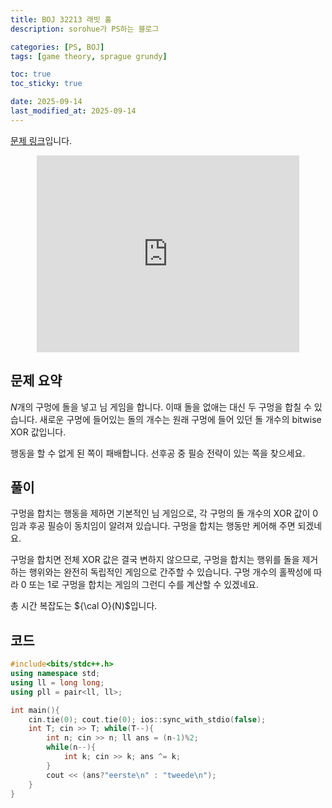 ```yaml
---
title: BOJ 32213 래빗 홀
description: sorohue가 PS하는 블로그

categories: [PS, BOJ]
tags: [game theory, sprague grundy]

toc: true
toc_sticky: true

date: 2025-09-14
last_modified_at: 2025-09-14
---
```


[문제 링크](https://boj.kr/32213)입니다.

<p align="center">
    <iframe width="420" height="315" src="https://youtube.com/embed/MTXs3LIAE24" frameborder="0" allowfullscreen></iframe>
</p>

## 문제 요약

$N$개의 구멍에 돌을 넣고 님 게임을 합니다. 이때 돌을 없애는 대신 두 구멍을 합칠 수 있습니다. 새로운 구멍에 들어있는 돌의 개수는 원래 구멍에 들어 있던 돌 개수의 bitwise XOR 값입니다.

행동을 할 수 없게 된 쪽이 패배합니다. 선후공 중 필승 전략이 있는 쪽을 찾으세요.

## 풀이

구멍을 합치는 행동을 제하면 기본적인 님 게임으로, 각 구멍의 돌 개수의 XOR 값이 0임과 후공 필승이 동치임이 알려져 있습니다. 구멍을 합치는 행동만 케어해 주면 되겠네요.

구멍을 합치면 전체 XOR 값은 결국 변하지 않으므로, 구멍을 합치는 행위를 돌을 제거하는 행위와는 완전히 독립적인 게임으로 간주할 수 있습니다. 구멍 개수의 홀짝성에 따라 0 또는 1로 구멍을 합치는 게임의 그런디 수를 계산할 수 있겠네요.

총 시간 복잡도는 ${\cal O}(N)$입니다.

## 코드

```cpp
#include<bits/stdc++.h>
using namespace std;
using ll = long long;
using pll = pair<ll, ll>;

int main(){
    cin.tie(0); cout.tie(0); ios::sync_with_stdio(false);
    int T; cin >> T; while(T--){
        int n; cin >> n; ll ans = (n-1)%2;
        while(n--){
            int k; cin >> k; ans ^= k;
        }
        cout << (ans?"eerste\n" : "tweede\n");
    }
}
```
